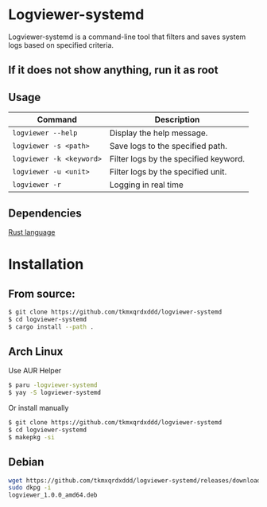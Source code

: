 # Logviewer-systemd

Logviewer-systemd is a command-line tool that filters and saves system logs based on specified criteria.

## If it does not show anything, run it as root

## Usage


| Command | Description |
| --- | --- |
| `logviewer --help` | Display the help message. |
| `logviewer -s <path>` | Save logs to the specified path. |
| `logviewer -k <keyword>` | Filter logs by the specified keyword. |
| `logviewer -u <unit>` | Filter logs by the specified unit. |
| `logviewer -r` | Logging in real time |


## Dependencies

[Rust language](https://www.rust-lang.org/tools/install)

# Installation 
## From source:
```bash
$ git clone https://github.com/tkmxqrdxddd/logviewer-systemd
$ cd logviewer-systemd
$ cargo install --path .
```
## Arch Linux 

Use AUR Helper
```bash
$ paru -logviewer-systemd
$ yay -S logviewer-systemd
```
Or install manually

```bash
$ git clone https://github.com/tkmxqrdxddd/logviewer-systemd
$ cd logviewer-systemd
$ makepkg -si
```
## Debian
```bash
wget https://github.com/tkmxqrdxddd/logviewer-systemd/releases/download/v1.0.0/logviewer_1.0.0_amd64.deb
sudo dkpg -i 
logviewer_1.0.0_amd64.deb

